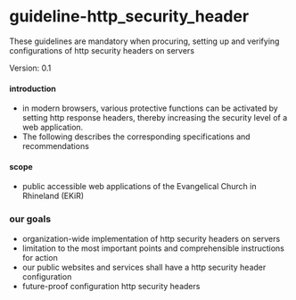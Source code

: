 # guideline-http_security_header
These guidelines are mandatory when procuring, setting up and verifying configurations of http security headers on servers

Version: 0.1

#### introduction
- in modern browsers, various protective functions can be activated by setting http response headers, thereby increasing the security level of a web application.
- The following describes the corresponding specifications and recommendations

#### scope
- public accessible web applications of the Evangelical Church in Rhineland (EKiR)

### our goals
- organization-wide implementation of http security headers on servers
- limitation to the most important points and comprehensible instructions for action
- our public websites and services shall have a http security header configuration
- future-proof configuration http security headers

